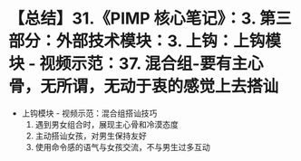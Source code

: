 # 【总结】31.《PIMP 核心笔记》：3. 第三部分：外部技术模块：3. 上钩：上钩模块 - 视频示范：37. 混合组-要有主心骨，无所谓，无动于衷的感觉上去搭讪

-   上钩模块 - 视频示范：混合组搭讪技巧
    1.  遇到男女组合时，展现主心骨和冷漠态度
    2.  主动搭讪女孩，对男生保持友好
    3.  使用命令感的语气与女孩交流，不与男生过多互动